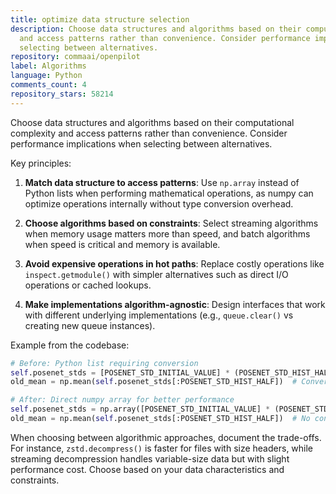 ```yaml
---
title: optimize data structure selection
description: Choose data structures and algorithms based on their computational complexity
  and access patterns rather than convenience. Consider performance implications when
  selecting between alternatives.
repository: commaai/openpilot
label: Algorithms
language: Python
comments_count: 4
repository_stars: 58214
---
```


Choose data structures and algorithms based on their computational complexity and access patterns rather than convenience. Consider performance implications when selecting between alternatives.

Key principles:
1. **Match data structure to access patterns**: Use `np.array` instead of Python lists when performing mathematical operations, as numpy can optimize operations internally without type conversion overhead.

2. **Choose algorithms based on constraints**: Select streaming algorithms when memory usage matters more than speed, and batch algorithms when speed is critical and memory is available.

3. **Avoid expensive operations in hot paths**: Replace costly operations like `inspect.getmodule()` with simpler alternatives such as direct I/O operations or cached lookups.

4. **Make implementations algorithm-agnostic**: Design interfaces that work with different underlying implementations (e.g., `queue.clear()` vs creating new queue instances).

Example from the codebase:
```python
# Before: Python list requiring conversion
self.posenet_stds = [POSENET_STD_INITIAL_VALUE] * (POSENET_STD_HIST_HALF * 2)
old_mean = np.mean(self.posenet_stds[:POSENET_STD_HIST_HALF])  # Converts list to array internally

# After: Direct numpy array for better performance
self.posenet_stds = np.array([POSENET_STD_INITIAL_VALUE] * (POSENET_STD_HIST_HALF * 2))
old_mean = np.mean(self.posenet_stds[:POSENET_STD_HIST_HALF])  # No conversion needed
```

When choosing between algorithmic approaches, document the trade-offs. For instance, `zstd.decompress()` is faster for files with size headers, while streaming decompression handles variable-size data but with slight performance cost. Choose based on your data characteristics and constraints.